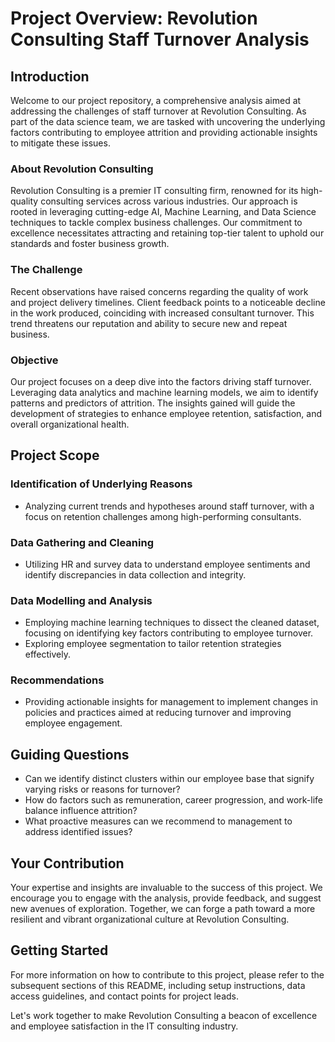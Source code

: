 # Project Overview: Revolution Consulting Staff Turnover Analysis

## Introduction

Welcome to our project repository, a comprehensive analysis aimed at addressing the challenges of staff turnover at Revolution Consulting. As part of the data science team, we are tasked with uncovering the underlying factors contributing to employee attrition and providing actionable insights to mitigate these issues.

### About Revolution Consulting

Revolution Consulting is a premier IT consulting firm, renowned for its high-quality consulting services across various industries. Our approach is rooted in leveraging cutting-edge AI, Machine Learning, and Data Science techniques to tackle complex business challenges. Our commitment to excellence necessitates attracting and retaining top-tier talent to uphold our standards and foster business growth.

### The Challenge

Recent observations have raised concerns regarding the quality of work and project delivery timelines. Client feedback points to a noticeable decline in the work produced, coinciding with increased consultant turnover. This trend threatens our reputation and ability to secure new and repeat business.

### Objective

Our project focuses on a deep dive into the factors driving staff turnover. Leveraging data analytics and machine learning models, we aim to identify patterns and predictors of attrition. The insights gained will guide the development of strategies to enhance employee retention, satisfaction, and overall organizational health.

## Project Scope

### Identification of Underlying Reasons

- Analyzing current trends and hypotheses around staff turnover, with a focus on retention challenges among high-performing consultants.

### Data Gathering and Cleaning

- Utilizing HR and survey data to understand employee sentiments and identify discrepancies in data collection and integrity.

### Data Modelling and Analysis

- Employing machine learning techniques to dissect the cleaned dataset, focusing on identifying key factors contributing to employee turnover.
- Exploring employee segmentation to tailor retention strategies effectively.

### Recommendations

- Providing actionable insights for management to implement changes in policies and practices aimed at reducing turnover and improving employee engagement.

## Guiding Questions

- Can we identify distinct clusters within our employee base that signify varying risks or reasons for turnover?
- How do factors such as remuneration, career progression, and work-life balance influence attrition?
- What proactive measures can we recommend to management to address identified issues?

## Your Contribution

Your expertise and insights are invaluable to the success of this project. We encourage you to engage with the analysis, provide feedback, and suggest new avenues of exploration. Together, we can forge a path toward a more resilient and vibrant organizational culture at Revolution Consulting.

## Getting Started

For more information on how to contribute to this project, please refer to the subsequent sections of this README, including setup instructions, data access guidelines, and contact points for project leads.

Let's work together to make Revolution Consulting a beacon of excellence and employee satisfaction in the IT consulting industry.
